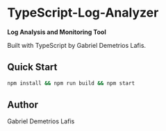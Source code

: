 # TypeScript-Log-Analyzer

**Log Analysis and Monitoring Tool**

Built with TypeScript by Gabriel Demetrios Lafis.

## Quick Start
```bash
npm install && npm run build && npm start
```

## Author
Gabriel Demetrios Lafis
